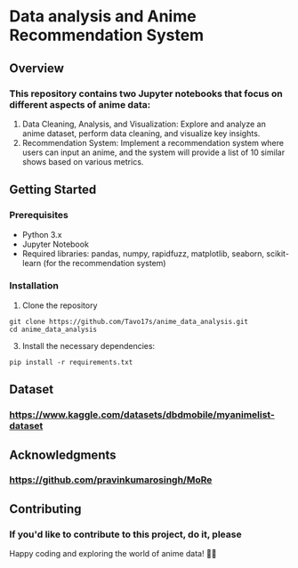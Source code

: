 # Data analysis and Anime Recommendation System

## Overview
### This repository contains two Jupyter notebooks that focus on different aspects of anime data:

1. Data Cleaning, Analysis, and Visualization: Explore and analyze an anime dataset, perform data cleaning, and visualize key insights.
2. Recommendation System: Implement a recommendation system where users can input an anime, and the system will provide a list of 10 similar shows based on various metrics.

## Getting Started
### Prerequisites

- Python 3.x
- Jupyter Notebook
- Required libraries: pandas, numpy, rapidfuzz, matplotlib, seaborn, scikit-learn (for the recommendation system)

### Installation

1. Clone the repository
```
git clone https://github.com/Tavo17s/anime_data_analysis.git
cd anime_data_analysis
```

3. Install the necessary dependencies:
```
pip install -r requirements.txt
```

## Dataset
### https://www.kaggle.com/datasets/dbdmobile/myanimelist-dataset

## Acknowledgments
### https://github.com/pravinkumarosingh/MoRe

## Contributing
### If you'd like to contribute to this project, do it, please

Happy coding and exploring the world of anime data! 🌟🎉
